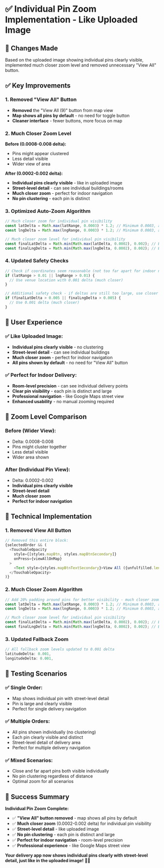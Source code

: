 # ✅ Individual Pin Zoom Implementation - Like Uploaded Image

## **🎯 Changes Made**

Based on the uploaded image showing individual pins clearly visible, implemented much closer zoom level and removed unnecessary "View All" button.

## **✅ Key Improvements**

### **1. Removed "View All" Button**
- **Removed** the "View All (9)" button from map view
- **Map shows all pins by default** - no need for toggle button
- **Cleaner interface** - fewer buttons, more focus on map

### **2. Much Closer Zoom Level**
**Before (0.0008-0.008 delta):**
- Pins might appear clustered
- Less detail visible
- Wider view of area

**After (0.0002-0.002 delta):**
- **Individual pins clearly visible** - like in uploaded image
- **Street-level detail** - can see individual buildings/rooms
- **Much closer zoom** - perfect for indoor navigation
- **No pin clustering** - each pin is distinct

### **3. Optimized Auto-Zoom Algorithm**
```typescript
// Much closer zoom for individual pin visibility
const latDelta = Math.max(latRange, 0.0003) * 1.2; // Minimum 0.0003, add 20% padding
const lngDelta = Math.max(lngRange, 0.0003) * 1.2; // Minimum 0.0003, add 20% padding

// Much closer zoom level for individual pin visibility
const finalLatDelta = Math.min(Math.max(latDelta, 0.0002), 0.002); // Between 0.0002 and 0.002
const finalLngDelta = Math.min(Math.max(lngDelta, 0.0002), 0.002); // Between 0.0002 and 0.002
```

### **4. Updated Safety Checks**
```typescript
// Check if coordinates seem reasonable (not too far apart for indoor navigation)
if (latRange > 0.01 || lngRange > 0.01) {
  // Use venue location with 0.001 delta (much closer)
}

// Additional safety check - if deltas are still too large, use closer zoom
if (finalLatDelta > 0.005 || finalLngDelta > 0.005) {
  // Use 0.001 delta (much closer)
}
```

## **📱 User Experience**

### **✅ Like Uploaded Image:**
- **Individual pins clearly visible** - no clustering
- **Street-level detail** - can see individual buildings
- **Much closer zoom** - perfect for indoor navigation
- **All pins shown by default** - no need for "View All" button

### **✅ Perfect for Indoor Delivery:**
- **Room-level precision** - can see individual delivery points
- **Clear pin visibility** - each pin is distinct and large
- **Professional navigation** - like Google Maps street view
- **Enhanced usability** - no manual zooming required

## **🎯 Zoom Level Comparison**

### **Before (Wider View):**
- Delta: 0.0008-0.008
- Pins might cluster together
- Less detail visible
- Wider area shown

### **After (Individual Pin View):**
- Delta: 0.0002-0.002
- **Individual pins clearly visible**
- **Street-level detail**
- **Much closer zoom**
- **Perfect for indoor navigation**

## **🔧 Technical Implementation**

### **1. Removed View All Button**
```typescript
// Removed this entire block:
{selectedOrder && (
  <TouchableOpacity 
    style={[styles.mapBtn, styles.mapBtnSecondary]} 
    onPress={viewAllOnMap}
  >
    <Text style={styles.mapBtnTextSecondary}>View All ({unfulfilled.length})</Text>
  </TouchableOpacity>
)}
```

### **2. Much Closer Zoom Algorithm**
```typescript
// Add 20% padding around pins for better visibility - much closer zoom
const latDelta = Math.max(latRange, 0.0003) * 1.2; // Minimum 0.0003, add 20% padding
const lngDelta = Math.max(lngRange, 0.0003) * 1.2; // Minimum 0.0003, add 20% padding

// Much closer zoom level for individual pin visibility
const finalLatDelta = Math.min(Math.max(latDelta, 0.0002), 0.002); // Between 0.0002 and 0.002
const finalLngDelta = Math.min(Math.max(lngDelta, 0.0002), 0.002); // Between 0.0002 and 0.002
```

### **3. Updated Fallback Zoom**
```typescript
// All fallback zoom levels updated to 0.001 delta
latitudeDelta: 0.001,
longitudeDelta: 0.001,
```

## **🧪 Testing Scenarios**

### **✅ Single Order:**
- Map shows individual pin with street-level detail
- Pin is large and clearly visible
- Perfect for single delivery navigation

### **✅ Multiple Orders:**
- All pins shown individually (no clustering)
- Each pin clearly visible and distinct
- Street-level detail of delivery area
- Perfect for multiple delivery navigation

### **✅ Mixed Scenarios:**
- Close and far apart pins both visible individually
- No pin clustering regardless of distance
- Optimal zoom for all scenarios

## **🎉 Success Summary**

**Individual Pin Zoom Complete:**
- ✅ **"View All" button removed** - map shows all pins by default
- ✅ **Much closer zoom** (0.0002-0.002 delta) for individual pin visibility
- ✅ **Street-level detail** - like uploaded image
- ✅ **No pin clustering** - each pin is distinct and large
- ✅ **Perfect for indoor navigation** - room-level precision
- ✅ **Professional experience** - like Google Maps street view

**Your delivery app now shows individual pins clearly with street-level detail, just like in the uploaded image!** 🎯✨



